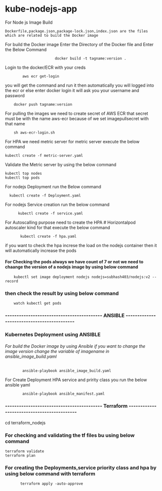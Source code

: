  #  kube-nodejs-app

 For Node js Image Build 

    Dockerfile,package.json,package-lock.json,index.json are the files which are related to build the Docker image

 For build the Docker image Enter the Directory of the Docker file and Enter the Below Command

                           docker build -t tagname:version .


Login to the docker/ECR with your creds

			aws ecr get-login

you will get the command and run it then automatically you will logged into the ecr
or else enter docker login it will ask you your username and password 

		docker push tagname:version

 For pulling the images we need to create secret of AWS ECR that secret must be with the name aws-ecr because of we set imagepullsecret with that name

        sh aws-ecr-login.sh

For HPA we need  metric server for metric server execute the below command 

	kubectl create -f metric-server.yaml

 Validate the Metric server by using the below command 

	kubectl top nodes
	kubectl top pods 


 For nodejs Deployment run the Below command 

      kubectl create -f Deployment.yaml 

For nodejs Service creation run the below command

          kubectl create -f service.yaml

For Autoscalling purpose need to create the HPA # Horizontalpod autoscaler kind for that execute the below command 

           kubectl create -f hpa.yaml

if you want to check the hpa increse the load on the nodejs container then it will automatically increase the pods 


#### For Checking the pods always we have count of 7 or not we need to chaange the version of a nodejs image by using below command 

		kubectl set image deployment nodejs nodejs=subhash403/nodejs:v2 --record

### then check the result by using below command 

		watch kubectl get pods 

###  ------------------------------------------  ANSIBLE -------------------------------------------

### Kubernetes Deployment using  ANSIBLE 


###### For build the Docker image by using Ansible if you want to change the image version change the variable of imagename in ansible_image_build.yaml

			ansible-playbook ansible_image_build.yaml


For Create Deployment HPA service and pririty class you run the below ansible yaml

			ansible-playbook ansible_manifest.yaml


###  ------------------------------------------  Terraform -------------------------------------------

cd terraform_nodejs

### For checking and validating the tf files bu using below command

    terraform validate
    terraform plan 


### For creating the Deployments,service priority class and hpa by using below command with terraform 

           terraform apply -auto-approve



